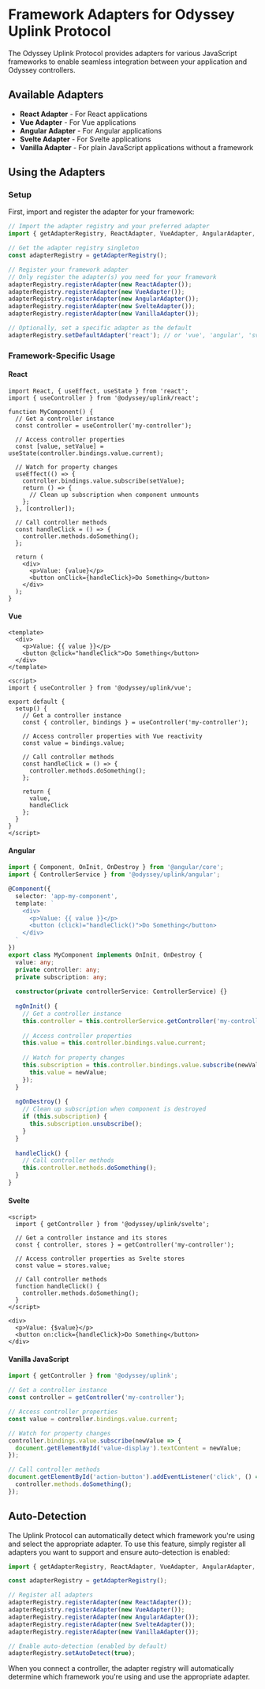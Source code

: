 # Framework Adapters for Odyssey Uplink Protocol

The Odyssey Uplink Protocol provides adapters for various JavaScript frameworks to enable seamless integration between your application and Odyssey controllers.

## Available Adapters

- **React Adapter** - For React applications
- **Vue Adapter** - For Vue applications
- **Angular Adapter** - For Angular applications
- **Svelte Adapter** - For Svelte applications
- **Vanilla Adapter** - For plain JavaScript applications without a framework

## Using the Adapters

### Setup

First, import and register the adapter for your framework:

```typescript
// Import the adapter registry and your preferred adapter
import { getAdapterRegistry, ReactAdapter, VueAdapter, AngularAdapter, SvelteAdapter, VanillaAdapter } from '@odyssey/uplink';

// Get the adapter registry singleton
const adapterRegistry = getAdapterRegistry();

// Register your framework adapter
// Only register the adapter(s) you need for your framework
adapterRegistry.registerAdapter(new ReactAdapter());
adapterRegistry.registerAdapter(new VueAdapter());
adapterRegistry.registerAdapter(new AngularAdapter());
adapterRegistry.registerAdapter(new SvelteAdapter());
adapterRegistry.registerAdapter(new VanillaAdapter());

// Optionally, set a specific adapter as the default
adapterRegistry.setDefaultAdapter('react'); // or 'vue', 'angular', 'svelte', 'vanilla'
```

### Framework-Specific Usage

#### React

```tsx
import React, { useEffect, useState } from 'react';
import { useController } from '@odyssey/uplink/react';

function MyComponent() {
  // Get a controller instance
  const controller = useController('my-controller');
  
  // Access controller properties
  const [value, setValue] = useState(controller.bindings.value.current);
  
  // Watch for property changes
  useEffect(() => {
    controller.bindings.value.subscribe(setValue);
    return () => {
      // Clean up subscription when component unmounts
    };
  }, [controller]);
  
  // Call controller methods
  const handleClick = () => {
    controller.methods.doSomething();
  };
  
  return (
    <div>
      <p>Value: {value}</p>
      <button onClick={handleClick}>Do Something</button>
    </div>
  );
}
```

#### Vue

```vue
<template>
  <div>
    <p>Value: {{ value }}</p>
    <button @click="handleClick">Do Something</button>
  </div>
</template>

<script>
import { useController } from '@odyssey/uplink/vue';

export default {
  setup() {
    // Get a controller instance
    const { controller, bindings } = useController('my-controller');
    
    // Access controller properties with Vue reactivity
    const value = bindings.value;
    
    // Call controller methods
    const handleClick = () => {
      controller.methods.doSomething();
    };
    
    return {
      value,
      handleClick
    };
  }
}
</script>
```

#### Angular

```typescript
import { Component, OnInit, OnDestroy } from '@angular/core';
import { ControllerService } from '@odyssey/uplink/angular';

@Component({
  selector: 'app-my-component',
  template: `
    <div>
      <p>Value: {{ value }}</p>
      <button (click)="handleClick()">Do Something</button>
    </div>
  `
})
export class MyComponent implements OnInit, OnDestroy {
  value: any;
  private controller: any;
  private subscription: any;
  
  constructor(private controllerService: ControllerService) {}
  
  ngOnInit() {
    // Get a controller instance
    this.controller = this.controllerService.getController('my-controller');
    
    // Access controller properties
    this.value = this.controller.bindings.value.current;
    
    // Watch for property changes
    this.subscription = this.controller.bindings.value.subscribe(newValue => {
      this.value = newValue;
    });
  }
  
  ngOnDestroy() {
    // Clean up subscription when component is destroyed
    if (this.subscription) {
      this.subscription.unsubscribe();
    }
  }
  
  handleClick() {
    // Call controller methods
    this.controller.methods.doSomething();
  }
}
```

#### Svelte

```svelte
<script>
  import { getController } from '@odyssey/uplink/svelte';
  
  // Get a controller instance and its stores
  const { controller, stores } = getController('my-controller');
  
  // Access controller properties as Svelte stores
  const value = stores.value;
  
  // Call controller methods
  function handleClick() {
    controller.methods.doSomething();
  }
</script>

<div>
  <p>Value: {$value}</p>
  <button on:click={handleClick}>Do Something</button>
</div>
```

#### Vanilla JavaScript

```javascript
import { getController } from '@odyssey/uplink';

// Get a controller instance
const controller = getController('my-controller');

// Access controller properties
const value = controller.bindings.value.current;

// Watch for property changes
controller.bindings.value.subscribe(newValue => {
  document.getElementById('value-display').textContent = newValue;
});

// Call controller methods
document.getElementById('action-button').addEventListener('click', () => {
  controller.methods.doSomething();
});
```

## Auto-Detection

The Uplink Protocol can automatically detect which framework you're using and select the appropriate adapter. To use this feature, simply register all adapters you want to support and ensure auto-detection is enabled:

```typescript
import { getAdapterRegistry, ReactAdapter, VueAdapter, AngularAdapter, SvelteAdapter, VanillaAdapter } from '@odyssey/uplink';

const adapterRegistry = getAdapterRegistry();

// Register all adapters
adapterRegistry.registerAdapter(new ReactAdapter());
adapterRegistry.registerAdapter(new VueAdapter());
adapterRegistry.registerAdapter(new AngularAdapter());
adapterRegistry.registerAdapter(new SvelteAdapter());
adapterRegistry.registerAdapter(new VanillaAdapter());

// Enable auto-detection (enabled by default)
adapterRegistry.setAutoDetect(true);
```

When you connect a controller, the adapter registry will automatically determine which framework you're using and use the appropriate adapter.
